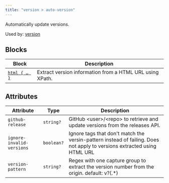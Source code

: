 ```yaml
---
title: "version > auto-version"
---
```


Automatically update versions.

Used by: [version](../version#blocks)


## Blocks

| Block  | Description |
|--------|-------------|
| [`html { … }`](../html) | Extract version information from a HTML URL using XPath. |

## Attributes

| Attribute | Type | Description |
|-----------|------|-------------|
| `github-release` | `string?` | GitHub &lt;user&gt;/&lt;repo&gt; to retrieve and update versions from the releases API. |
| `ignore-invalid-versions` | `boolean?` | Ignore tags that don&#39;t match the versin-pattern instead of failing. Does not apply to versions extracted using HTML URL |
| `version-pattern` | `string?` | Regex with one capture group to extract the version number from the origin. default: v?(.*) |
